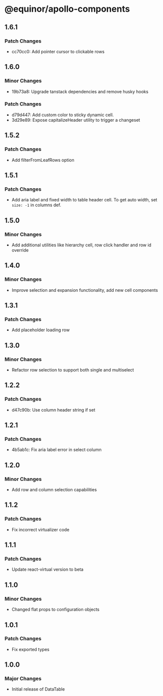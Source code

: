 # @equinor/apollo-components

## 1.6.1

### Patch Changes

- cc70cc0: Add pointer cursor to clickable rows

## 1.6.0

### Minor Changes

- 19b73a8: Upgrade tanstack dependencies and remove husky hooks

### Patch Changes

- d79d447: Add custom color to sticky dynamic cell.
- 3d29e89: Expose capitalizeHeader utility to trigger a changeset

## 1.5.2

### Patch Changes

- Add filterFromLeafRows option

## 1.5.1

### Patch Changes

- Add aria label and fixed width to table header cell. To get auto width, set `size: -1` in columns def.

## 1.5.0

### Minor Changes

- Add additional utilities like hierarchy cell, row click handler and row id override

## 1.4.0

### Minor Changes

- Improve selection and expansion functionality, add new cell components

## 1.3.1

### Patch Changes

- Add placeholder loading row

## 1.3.0

### Minor Changes

- Refactor row selection to support both single and multiselect

## 1.2.2

### Patch Changes

- d47c90b: Use column header string if set

## 1.2.1

### Patch Changes

- 4b5ab1c: Fix aria label error in select column

## 1.2.0

### Minor Changes

- Add row and column selection capabilities

## 1.1.2

### Patch Changes

- Fix incorrect virtualizer code

## 1.1.1

### Patch Changes

- Update react-virtual version to beta

## 1.1.0

### Minor Changes

- Changed flat props to configuration objects

## 1.0.1

### Patch Changes

- Fix exported types

## 1.0.0

### Major Changes

- Initial release of DataTable
